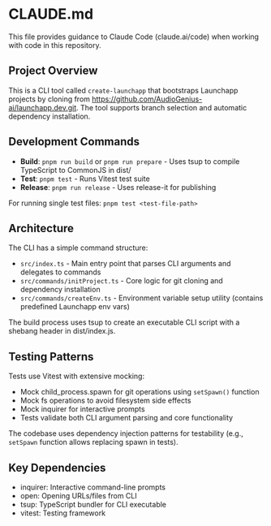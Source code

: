 # CLAUDE.md

This file provides guidance to Claude Code (claude.ai/code) when working with code in this repository.

## Project Overview

This is a CLI tool called `create-launchapp` that bootstraps Launchapp projects by cloning from https://github.com/AudioGenius-ai/launchapp.dev.git. The tool supports branch selection and automatic dependency installation.

## Development Commands

- **Build**: `pnpm run build` or `pnpm run prepare` - Uses tsup to compile TypeScript to CommonJS in dist/
- **Test**: `pnpm test` - Runs Vitest test suite
- **Release**: `pnpm run release` - Uses release-it for publishing

For running single test files: `pnpm test <test-file-path>`

## Architecture

The CLI has a simple command structure:
- `src/index.ts` - Main entry point that parses CLI arguments and delegates to commands
- `src/commands/initProject.ts` - Core logic for git cloning and dependency installation
- `src/commands/createEnv.ts` - Environment variable setup utility (contains predefined Launchapp env vars)

The build process uses tsup to create an executable CLI script with a shebang header in dist/index.js.

## Testing Patterns

Tests use Vitest with extensive mocking:
- Mock child_process.spawn for git operations using `setSpawn()` function
- Mock fs operations to avoid filesystem side effects
- Mock inquirer for interactive prompts
- Tests validate both CLI argument parsing and core functionality

The codebase uses dependency injection patterns for testability (e.g., `setSpawn` function allows replacing spawn in tests).

## Key Dependencies

- inquirer: Interactive command-line prompts
- open: Opening URLs/files from CLI
- tsup: TypeScript bundler for CLI executable
- vitest: Testing framework